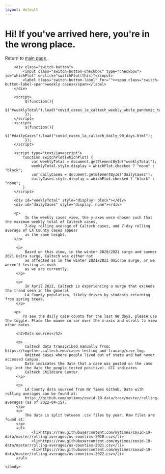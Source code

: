 ```yaml
---
layout: default
---
```


<html lang="en">
    <head>
        <link rel="stylesheet" href="style.css">
    </head>
    <body>
        <script src="https://code.jquery.com/jquery-3.5.0.js"></script>
        <h1> Hi! If you've arrived here, you're in the wrong place. </h1>
        <p> Return to <a href="https://lealiaxiong.github.io/caltech_covid19/"> main page </a>.
             
        <div class="switch-button">
            <input class="switch-button-checkbox" type="checkbox"> id="whichPlot" onclick="switchPlot(this)"</input>
            <label class="switch-button-label" for=""><span class="switch-button-label-span">weekly cases</span></label>
        </div>         
        
        <script> 
             $(function(){
               $("#weeklyTotal").load("covid_cases_la_caltech_weekly_whole_pandemic_tag.html"); 
             });
        </script> 
        <script> 
             $(function(){
               $("#dailyCases").load("covid_cases_la_caltech_daily_90_days.html"); 
             });
        </script>
        
        <script type="text/javascript">
            function switchPlot(whichPlot) {
                var weeklyTotal = document.getElementById("weeklyTotal");
                weeklyTotal.style.display = whichPlot.checked ? "none" : "block";
                var dailyCases = document.getElementById("dailyCases");
                dailyCases.style.display = whichPlot.checked ? "block" : "none";
            }
        </script>

        <div id="weeklyTotal" style="display: block"></div>
        <div id="dailyCases" style="display: none"></div>
         
        <p>
             In the weekly cases view, the y-axes were chosen such that the maximum weekly total of Caltech cases, 
             7-day rolling average of Caltech cases, and 7-day rolling average of LA County cases appear 
             as the same height.
        </p>
         
         <p>
             Based on this view, in the winter 2020/2021 surge and summer 2021 Delta surge, Caltech was either not 
             as affected as in the winter 2021/2022 Omicron surge, or we weren't testing as much 
             as we are currently.
         </p>
         
         <p>
             In April 2022, Caltech is experiencing a surge that exceeds the trend seen in the general 
             LA County population, likely driven by students returning from spring break.
         </p>
        
        <p>
            To see the daily case counts for the last 90 days, please use the toggle. Place the mouse cursor over the x-axis and scroll to view other dates.
         
         <h2>Data sources</h2>
         
         <p>
             Caltech data transcribed manually from: https://together.caltech.edu/cases-testing-and-tracing/case-log.
             Omitted cases where people lived out of state and had never accessed campus. 
             Date indicates the date that a case was posted on the case log (not the date the people tested positive). CCC indicates
             Caltech Childcare Center.
         </p>
         
         <p>
             LA County data sourced from NY Times Github. Data with rolling averages can be found at: 
             https://github.com/nytimes/covid-19-data/tree/master/rolling-averages (as of 2022-04-15). 
         </p>
         <p>
             The data is split between .csv files by year. Raw files are found at:
         </p>
         <ul>
                <li>https://raw.githubusercontent.com/nytimes/covid-19-data/master/rolling-averages/us-counties-2020.csv</li>
                <li>https://raw.githubusercontent.com/nytimes/covid-19-data/master/rolling-averages/us-counties-2021.csv</li>
                <li>https://raw.githubusercontent.com/nytimes/covid-19-data/master/rolling-averages/us-counties-2022.csv</li>
         </ul>

    </body>
</html>